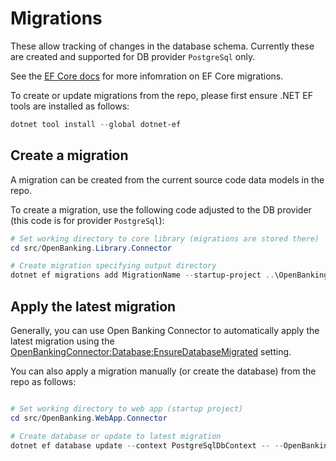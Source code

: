 # Migrations

These allow tracking of changes in the database schema. Currently these are created and supported for DB provider `PostgreSql` only.

See the [EF Core docs](https://docs.microsoft.com/en-us/ef/core/managing-schemas/migrations/?tabs=dotnet-core-cli) for more infomration on EF Core migrations.

To create or update migrations from the repo, please first ensure .NET EF tools are installed as follows:

```powershell
dotnet tool install --global dotnet-ef
```

## Create a migration

A migration can be created from the current source code data models in the repo.

To create a migration, use the following code adjusted to the DB provider (this code is for provider `PostgreSql`):

```powershell
# Set working directory to core library (migrations are stored there)
cd src/OpenBanking.Library.Connector

# Create migration specifying output directory
dotnet ef migrations add MigrationName --startup-project ..\OpenBanking.WebApp.Connector --context PostgreSqlDbContext --output-dir Migrations/PostgreSql -- --OpenBankingConnector:Database:Provider=PostgreSql

```

## Apply the latest migration

Generally, you can use Open Banking Connector to automatically apply the latest migration using the [OpenBankingConnector:Database:EnsureDatabaseMigrated](../../../docs/configuration/database-settings.md) setting.

You can also apply a migration manually (or create the database) from the repo as follows:
```powershell

# Set working directory to web app (startup project)
cd src/OpenBanking.WebApp.Connector

# Create database or update to latest migration
dotnet ef database update --context PostgreSqlDbContext -- --OpenBankingConnector:Database:Provider=PostgreSql
```

